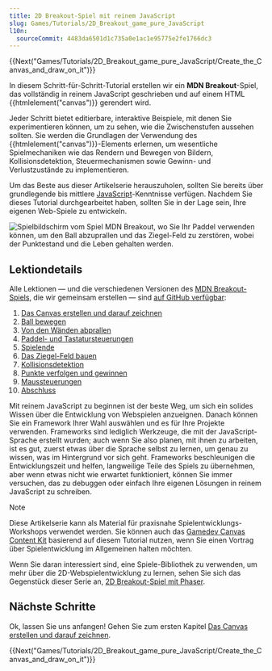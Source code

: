 ```yaml
---
title: 2D Breakout-Spiel mit reinem JavaScript
slug: Games/Tutorials/2D_Breakout_game_pure_JavaScript
l10n:
  sourceCommit: 4483da6501d1c735a0e1ac1e95775e2fe1766dc3
---
```


{{Next("Games/Tutorials/2D_Breakout_game_pure_JavaScript/Create_the_Canvas_and_draw_on_it")}}

In diesem Schritt-für-Schritt-Tutorial erstellen wir ein **MDN Breakout**-Spiel, das vollständig in reinem JavaScript geschrieben und auf einem HTML {{htmlelement("canvas")}} gerendert wird.

Jeder Schritt bietet editierbare, interaktive Beispiele, mit denen Sie experimentieren können, um zu sehen, wie die Zwischenstufen aussehen sollten. Sie werden die Grundlagen der Verwendung des {{htmlelement("canvas")}}-Elements erlernen, um wesentliche Spielmechaniken wie das Rendern und Bewegen von Bildern, Kollisionsdetektion, Steuermechanismen sowie Gewinn- und Verlustzustände zu implementieren.

Um das Beste aus dieser Artikelserie herauszuholen, sollten Sie bereits über grundlegende bis mittlere [JavaScript](/de/docs/Learn_web_development/Getting_started/Your_first_website/Adding_interactivity)-Kenntnisse verfügen. Nachdem Sie dieses Tutorial durchgearbeitet haben, sollten Sie in der Lage sein, Ihre eigenen Web-Spiele zu entwickeln.

![Spielbildschirm vom Spiel MDN Breakout, wo Sie Ihr Paddel verwenden können, um den Ball abzuprallen und das Ziegel-Feld zu zerstören, wobei der Punktestand und die Leben gehalten werden.](mdn-breakout-gameplay.png)

## Lektiondetails

Alle Lektionen — und die verschiedenen Versionen des [MDN Breakout-Spiels](https://breakout.enclavegames.com/lesson10.html), die wir gemeinsam erstellen — sind [auf GitHub verfügbar](https://github.com/end3r/Gamedev-Canvas-workshop):

1. [Das Canvas erstellen und darauf zeichnen](/de/docs/Games/Tutorials/2D_Breakout_game_pure_JavaScript/Create_the_Canvas_and_draw_on_it)
2. [Ball bewegen](/de/docs/Games/Tutorials/2D_Breakout_game_pure_JavaScript/Move_the_ball)
3. [Von den Wänden abprallen](/de/docs/Games/Tutorials/2D_Breakout_game_pure_JavaScript/Bounce_off_the_walls)
4. [Paddel- und Tastatursteuerungen](/de/docs/Games/Tutorials/2D_Breakout_game_pure_JavaScript/Paddle_and_keyboard_controls)
5. [Spielende](/de/docs/Games/Tutorials/2D_Breakout_game_pure_JavaScript/Game_over)
6. [Das Ziegel-Feld bauen](/de/docs/Games/Tutorials/2D_Breakout_game_pure_JavaScript/Build_the_brick_field)
7. [Kollisionsdetektion](/de/docs/Games/Tutorials/2D_Breakout_game_pure_JavaScript/Collision_detection)
8. [Punkte verfolgen und gewinnen](/de/docs/Games/Tutorials/2D_Breakout_game_pure_JavaScript/Track_the_score_and_win)
9. [Maussteuerungen](/de/docs/Games/Tutorials/2D_Breakout_game_pure_JavaScript/Mouse_controls)
10. [Abschluss](/de/docs/Games/Tutorials/2D_Breakout_game_pure_JavaScript/Finishing_up)

Mit reinem JavaScript zu beginnen ist der beste Weg, um sich ein solides Wissen über die Entwicklung von Webspielen anzueignen. Danach können Sie ein Framework Ihrer Wahl auswählen und es für Ihre Projekte verwenden. Frameworks sind lediglich Werkzeuge, die mit der JavaScript-Sprache erstellt wurden; auch wenn Sie also planen, mit ihnen zu arbeiten, ist es gut, zuerst etwas über die Sprache selbst zu lernen, um genau zu wissen, was im Hintergrund vor sich geht. Frameworks beschleunigen die Entwicklungszeit und helfen, langweilige Teile des Spiels zu übernehmen, aber wenn etwas nicht wie erwartet funktioniert, können Sie immer versuchen, das zu debuggen oder einfach Ihre eigenen Lösungen in reinem JavaScript zu schreiben.

> [!NOTE]
> Diese Artikelserie kann als Material für praxisnahe Spielentwicklungs-Workshops verwendet werden. Sie können auch das [Gamedev Canvas Content Kit](https://github.com/end3r/Gamedev-Canvas-Content-Kit) basierend auf diesem Tutorial nutzen, wenn Sie einen Vortrag über Spielentwicklung im Allgemeinen halten möchten.
>
> Wenn Sie daran interessiert sind, eine Spiele-Bibliothek zu verwenden, um mehr über die 2D-Webspielentwicklung zu lernen, sehen Sie sich das Gegenstück dieser Serie an, [2D Breakout-Spiel mit Phaser](/de/docs/Games/Tutorials/2D_breakout_game_Phaser).

## Nächste Schritte

Ok, lassen Sie uns anfangen! Gehen Sie zum ersten Kapitel [Das Canvas erstellen und darauf zeichnen](/de/docs/Games/Tutorials/2D_Breakout_game_pure_JavaScript/Create_the_Canvas_and_draw_on_it).

{{Next("Games/Tutorials/2D_Breakout_game_pure_JavaScript/Create_the_Canvas_and_draw_on_it")}}

